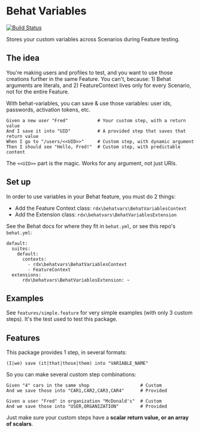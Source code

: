 Behat Variables
====

[![Build Status](https://travis-ci.org/rudiedirkx/behat-variables.svg?branch=master)](https://travis-ci.org/rudiedirkx/behat-variables)

Stores your custom variables across Scenarios during Feature testing.

The idea
----

You're making users and profiles to test, and you want to use those creations further in
the same Feature. You can't, because: 1) Behat arguments are literals, and 2) FeatureContext
lives only for every Scenario, not for the entire Feature.

With behat-variables, you can save & use those variables: user ids, passwords, activation
tokens, etc.

	Given a new user "Fred"           # Your custom step, with a return value
	And I save it into "UID"          # A provided step that saves that return value
	When I go to "/users/<<UID>>"     # Custom step, with dynamic argument
	Then I should see "Hello, Fred!"  # Custom step, with predictable content

The `<<UID>>` part is the magic. Works for any argument, not just URIs.

Set up
----

In order to use variables in your Behat feature, you must do 2 things:

* Add the Feature Context class: `rdx\behatvars\BehatVariablesContext`
* Add the Extension class: `rdx\behatvars\BehatVariablesExtension`

See the Behat docs for where they fit in `behat.yml`, or see this repo's `behat.yml`:

	default:
	  suites:
	    default:
	      contexts:
	        - rdx\behatvars\BehatVariablesContext
	        - FeatureContext
	  extensions:
	      rdx\behatvars\BehatVariablesExtension: ~

Examples
----

See `features/simple.feature` for very simple examples (with only 3 custom steps). It's the
test used to test this package.

Features
----

This package provides 1 step, in several formats:

	(I|we) save (it|that|those|them) into "VARIABLE_NAME"

So you can make several custom step combinations:

	Given "4" cars in the same shop                   # Custom
	And we save those into "CAR1,CAR2,CAR3,CAR4"      # Provided

	Given a user "Fred" in organization "McDonald's"  # Custom
	And we save those into "USER,ORGANIZATION"        # Provided

Just make sure your custom steps have a **scalar return value, or an array of scalars**.
